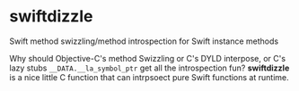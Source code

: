 # swiftdizzle
Swift method swizzling/method introspection for Swift instance methods

Why should Objective-C's method Swizzling or C's DYLD interpose, or C's lazy stubs `__DATA.__la_symbol_ptr` get all the introspection fun? **swiftdizzle** is a nice little C function that can intrpsoect pure Swift functions at runtime.


